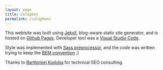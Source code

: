 ```yaml
---
layout: page
title: Colophon
permalink: /colophon/
---
```


This webisite was built using [Jekyll](https://jekyllrb.com/), blog-aware static site generator, and is hosted on [Github Pages](https://pages.github.com/). Developer tool was a [Visual Studio Code](https://code.visualstudio.com/).

Style was implemented with [Sass preprocessor](https://sass-lang.com/), and the code was written trying to keep the [BEM convention](http://getbem.com/) ;)

Thanks to [Bartłomiej Kudyba](https://www.linkedin.com/in/bartlomiej-kudyba/) for technical SEO consulting.